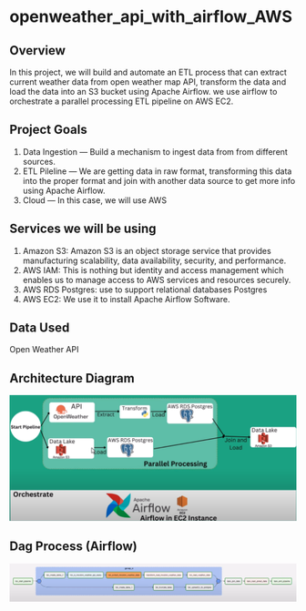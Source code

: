 # openweather_api_with_airflow_AWS

## Overview
In this project, we will build and automate an ETL process that can extract current weather data from open weather map API, transform the data and load the data into an S3 bucket using Apache Airflow.
we use airflow to orchestrate a parallel processing ETL pipeline on AWS EC2.
## Project Goals
1. Data Ingestion — Build a mechanism to ingest data from from different sources.
2. ETL Pileline — We are getting data in raw format, transforming this data into the proper format and join with another data source to get more info using  Apache Airflow.
3. Cloud — In this case, we will use AWS

## Services we will be using
1. Amazon S3: Amazon S3 is an object storage service that provides manufacturing scalability, data availability, security, and performance.
2. AWS IAM: This is nothing but identity and access management which enables us to manage access to AWS services and resources securely.
3. AWS RDS Postgres: use to support relational databases Postgres
4. AWS EC2: We use it to install Apache Airflow Software.
## Data Used
Open Weather API

## Architecture Diagram

<img src="architecture_.png">

## Dag Process (Airflow)

<img src="dagProcess.png">
